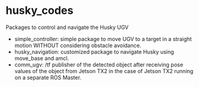 # husky_codes
Packages to control and navigate the Husky UGV

- simple_controller: simple package to move UGV to a target in a straight motion WITHOUT considering obstacle avoidance.
- husky_navigation: customized package to navigate Husky using move_base and amcl.
- comm_ugv: /tf publisher of the detected object after receiving pose values of the object from Jetson TX2 in the case of Jetson TX2 running on a separate ROS Master.
